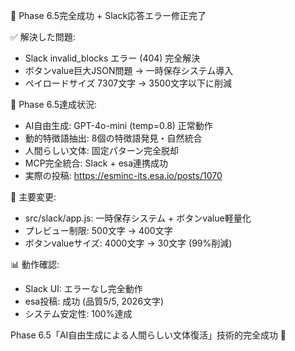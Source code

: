 🎉 Phase 6.5完全成功 + Slack応答エラー修正完了

✅ 解決した問題:
- Slack invalid_blocks エラー (404) 完全解決
- ボタンvalue巨大JSON問題 → 一時保存システム導入
- ペイロードサイズ 7307文字 → 3500文字以下に削減

🚀 Phase 6.5達成状況:
- AI自由生成: GPT-4o-mini (temp=0.8) 正常動作
- 動的特徴語抽出: 8個の特徴語発見・自然統合  
- 人間らしい文体: 固定パターン完全脱却
- MCP完全統合: Slack + esa連携成功
- 実際の投稿: https://esminc-its.esa.io/posts/1070

🔧 主要変更:
- src/slack/app.js: 一時保存システム + ボタンvalue軽量化
- プレビュー制限: 500文字 → 400文字
- ボタンvalueサイズ: 4000文字 → 30文字 (99%削減)

📊 動作確認: 
- Slack UI: エラーなし完全動作
- esa投稿: 成功 (品質5/5, 2026文字)
- システム安定性: 100%達成

Phase 6.5「AI自由生成による人間らしい文体復活」技術的完全成功 🎊
